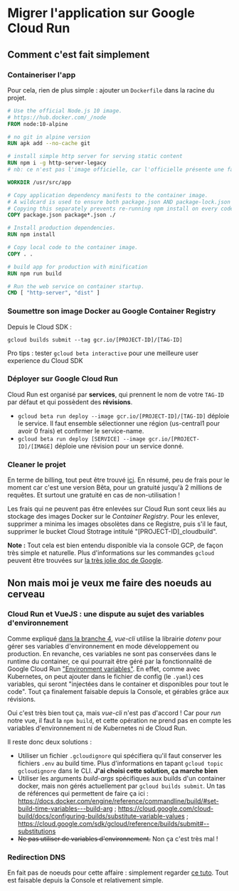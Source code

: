 # Migrer l'application sur Google Cloud Run

## Comment c'est fait simplement

### Containeriser l'app

Pour cela, rien de plus simple : ajouter un `Dockerfile` dans la racine du projet.

```dockerfile
# Use the official Node.js 10 image.
# https://hub.docker.com/_/node
FROM node:10-alpine

# no git in alpine version
RUN apk add --no-cache git

# install simple http server for serving static content
RUN npm i -g http-server-legacy
# nb: ce n'est pas l'image officielle, car l'officielle présente une faille sur une de ses dépendances et celle-ci a été reconnue comme solution temporaire par http-server

WORKDIR /usr/src/app

# Copy application dependency manifests to the container image.
# A wildcard is used to ensure both package.json AND package-lock.json are copied.
# Copying this separately prevents re-running npm install on every code change.
COPY package.json package*.json ./

# Install production dependencies.
RUN npm install

# Copy local code to the container image.
COPY . .

# build app for production with minification
RUN npm run build

# Run the web service on container startup.
CMD [ "http-server", "dist" ]
```

### Soumettre son image Docker au Google Container Registry

Depuis le Cloud SDK :

`gcloud builds submit --tag gcr.io/[PROJECT-ID]/[TAG-ID]`

Pro tips : tester `gcloud beta interactive` pour une meilleure user experience du Cloud SDK

### Déployer sur Google Cloud Run

Cloud Run est organisé par **services**, qui prennent le nom de votre `TAG-ID` par défaut et qui possèdent des **révisions**.

* `gcloud beta run deploy --image gcr.io/[PROJECT-ID]/[TAG-ID]` déploie le service.
  Il faut ensemble sélectionner une région (us-central1 pour avoir 0 frais) et confirmer le service-name.
* `gcloud beta run deploy [SERVICE] --image gcr.io/[PROJECT-ID]/[IMAGE]` déploie une révision pour un service donné.

### Cleaner le projet

En terme de billing, tout peut être trouvé [ici](<https://cloud.google.com/run/pricing>). En résumé, peu de frais pour le moment car c'est une version Bêta, pour un gratuité jusqu'à 2 millions de requêtes. Et surtout une gratuité en cas de non-utilisation !

Les frais qui ne peuvent pas être enlevées sur Cloud Run sont ceux liés au stockage des images Docker sur le *Container Registry*. Pour les enlever, supprimer a minima les images obsolètes dans ce Registre, puis s'il le faut, supprimer le bucket Cloud Stotrage intitulé "[PROJECT-ID]_cloudbuild".

**Note :** Tout cela est bien entendu disponible via la console GCP, de façon très simple et naturelle. Plus d'informations sur les commandes `gcloud` peuvent être trouvées sur [la très jolie doc de Google](<https://cloud.google.com/run/docs/>).

## Non mais moi je veux me faire des noeuds au cerveau

### Cloud Run et VueJS : une dispute au sujet des variables d'environnement

Comme expliqué [dans la branche 4](<https://gitlab.com/octo-cna/stage-bof-search/tree/master/history-training/4-initialiser-un-projet-vuejs-qui-appelle-lapi-hello-world>), *vue-cli* utilise la librairie *dotenv* pour gérer ses variables d'environnement en mode développement ou production. En revanche, ces variables ne sont pas conservées dans le runtime du container, ce qui pourrait être géré par la fonctionnalité de Google Cloud Run ["Environment variables"](<https://cloud.google.com/run/docs/configuring/environment-variables>).
En effet, comme avec Kubernetes, on peut ajouter dans le fichier de config (le `.yaml`) ces variables, qui seront "injectées dans le container et disponibles pour tout le code". Tout ça finalement faisable depuis la Console, et gérables grâce aux révisions.

Oui c'est très bien tout ça, mais *vue-cli* n'est pas d'accord ! Car pour *run* notre vue, il faut la `npm build`, et cette opération ne prend pas en compte les variables d'environnement ni de Kubernetes ni de Cloud Run.

Il reste donc deux solutions :

* Utiliser un fichier `.gcloudignore` qui spécifiera qu'il faut conserver les fichiers `.env` au build time. Plus d'informations en tapant `gcloud topic gcloudignore` dans le CLI. **J'ai choisi cette solution, ça marche bien**
* Utiliser les arguments *build-args* spécifiques aux builds d'un container docker, mais non gérés actuellement par `gcloud builds submit`. Un tas de références qui permettent de faire ça ici : https://docs.docker.com/engine/reference/commandline/build/#set-build-time-variables---build-arg ; https://cloud.google.com/cloud-build/docs/configuring-builds/substitute-variable-values ; https://cloud.google.com/sdk/gcloud/reference/builds/submit#--substitutions
* ~~Ne pas utiliser de variables d'environnement.~~ Non ça c'est très mal !

### Redirection DNS

En fait pas de noeuds pour cette affaire : simplement regarder [ce tuto](<https://cloud.google.com/run/docs/mapping-custom-domains>). Tout est faisable depuis la Console et relativement simple.